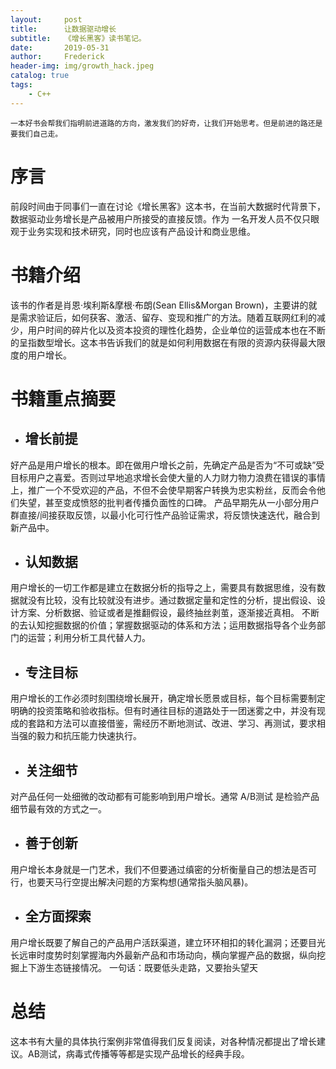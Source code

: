 ```yaml
---
layout:     post
title:      让数据驱动增长
subtitle:   《增长黑客》读书笔记。
date:       2019-05-31
author:     Frederick
header-img: img/growth_hack.jpeg
catalog: true
tags:
    - C++
---
```


```
一本好书会帮我们指明前进道路的方向，激发我们的好奇，让我们开始思考。但是前进的路还是要我们自己走。
```

# 序言

前段时间由于同事们一直在讨论《增长黑客》这本书，在当前大数据时代背景下，数据驱动业务增长是产品被用户所接受的直接反馈。作为 一名开发人员不仅只眼观于业务实现和技术研究，同时也应该有产品设计和商业思维。

# 书籍介绍

该书的作者是肖恩·埃利斯&摩根·布朗(Sean Ellis&Morgan Brown)，主要讲的就是需求验证后，如何获客、激活、留存、变现和推广的方法。随着互联网红利的减少，用户时间的碎片化以及资本投资的理性化趋势，企业单位的运营成本也在不断的呈指数型增长。这本书告诉我们的就是如何利用数据在有限的资源内获得最大限度的用户增长。

# 书籍重点摘要


- ## 增长前提


好产品是用户增长的根本。即在做用户增长之前，先确定产品是否为“不可或缺”受目标用户之喜爱。否则过早地追求增长会使大量的人力财力物力浪费在错误的事情上，推广一个不受欢迎的产品，不但不会使早期客户转换为忠实粉丝，反而会令他们失望，甚至变成愤怒的批判者传播负面性的口碑。
产品早期先从一小部分用户群直接/间接获取反馈，以最小化可行性产品验证需求，将反馈快速迭代，融合到新产品中。


- ## 认知数据


用户增长的一切工作都是建立在数据分析的指导之上，需要具有数据思维，没有数据就没有比较，没有比较就没有进步。通过数据定量和定性的分析，提出假设、设计方案、分析数据、验证或者是推翻假设，最终抽丝剥茧，逐渐接近真相。
不断的去认知挖掘数据的价值；掌握数据驱动的体系和方法；运用数据指导各个业务部门的运营；利用分析工具代替人力。


- ## 专注目标


用户增长的工作必须时刻围绕增长展开，确定增长愿景或目标，每个目标需要制定明确的投资策略和验收指标。但有时通往目标的道路处于一团迷雾之中，并没有现成的套路和方法可以直接借鉴，需经历不断地测试、改进、学习、再测试，要求相当强的毅力和抗压能力快速执行。


- ## 关注细节


对产品任何一处细微的改动都有可能影响到用户增长。通常 A/B测试 是检验产品细节最有效的方式之一。


 - ## 善于创新


用户增长本身就是一门艺术，我们不但要通过缜密的分析衡量自己的想法是否可行，也要天马行空提出解决问题的方案构想(通常指头脑风暴)。


- ## 全方面探索


用户增长既要了解自己的产品用户活跃渠道，建立环环相扣的转化漏洞；还要目光长远审时度势时刻掌握海内外最新产品和市场动向，横向掌握产品的数据，纵向挖掘上下游生态链接情况。
一句话：既要低头走路，又要抬头望天

# 总结

这本书有大量的具体执行案例非常值得我们反复阅读，对各种情况都提出了增长建议。AB测试，病毒式传播等等都是实现产品增长的经典手段。
